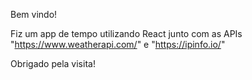 Bem vindo!

Fiz um app de tempo utilizando React junto com as APIs "https://www.weatherapi.com/" e "https://ipinfo.io/"

Obrigado pela visita!
